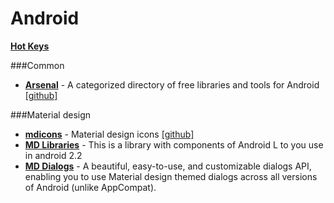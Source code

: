 
Android
=======

[**Hot Keys**](https://github.com/VanDalkvist/resources/blob/master/hotkeys.md)

###Common


* [**Arsenal**](https://android-arsenal.com/) - A categorized directory of free libraries and tools for Android [[github]](https://github.com/vbauer/android-arsenal.com)


###Material design

* [**mdicons**](http://materialdesignicons.com/) - Material design icons [[github]](https://github.com/Templarian/MaterialDesign)
* [**MD Libraries**](https://github.com/navasmdc/MaterialDesignLibrary) - This is a library with components of Android L to you use in android 2.2
* [**MD Dialogs**](https://github.com/afollestad/material-dialogs) - A beautiful, easy-to-use, and customizable dialogs API, enabling you to use Material design themed dialogs across all versions of Android (unlike AppCompat).
